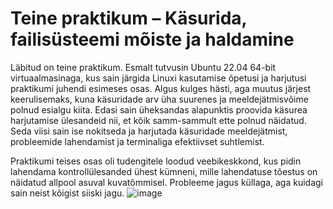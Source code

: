 # Teine praktikum – Käsurida, failisüsteemi mõiste ja haldamine
Läbitud on teine praktikum. Esmalt tutvusin Ubuntu 22.04 64-bit virtuaalmasinaga, kus sain järgida Linuxi kasutamise õpetusi ja harjutusi praktikumi juhendi esimeses osas. Algus kulges hästi, aga muutus järjest keerulisemaks, kuna käsuridade arv üha suurenes ja meeldejätmisvõime polnud esialgu kiita.
Edasi sain üheksandas alapunktis proovida käsurea harjutamise ülesandeid nii, et kõik samm-sammult ette polnud näidatud. Seda viisi sain ise nokitseda ja harjutada käsuridade meeldejätmist, probleemide lahendamist ja terminaliga efektiivset suhtlemist.

Praktikumi teises osas oli tudengitele loodud veebikeskkond, kus pidin lahendama kontrollülesanded ühest kümneni, mille lahendatuse tõestus on näidatud allpool asuval kuvatõmmisel. Probleeme jagus küllaga, aga kuidagi sain neist kõigist siiski jagu.
![image](https://github.com/riikaseeba/opsys2023/assets/144622934/51085419-8490-42b0-bced-8314810a0a46)
